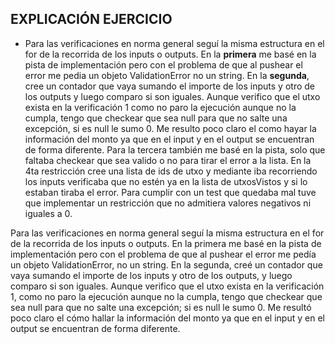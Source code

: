 ## EXPLICACIÓN EJERCICIO
    
- Para las verificaciones en norma general seguí la misma estructura en el for de la recorrida de los inputs o outputs. En la **primera** me basé en la pista de implementación pero con el problema de que al pushear el error me pedia un objeto ValidationError no un string. En la **segunda**, cree un contador que vaya sumando el importe de los inputs y otro de los outputs y luego comparo si son iguales. Aunque verifico que el utxo exista en la verificación 1 como no paro la ejecución aunque no la cumpla, tengo que checkear que sea null para que no salte una excepción, si es null le sumo 0. Me resulto poco claro el como hayar la información del monto ya que en el input y en el output se encuentran de forma diferente. Para la tercera también me basé en la pista, solo que faltaba checkear que sea valido o no para tirar el error a la lista. 
En la 4ta restricción cree una lista de ids de utxo y mediante iba recorriendo los inputs verificaba que no estén ya en la lista de utxosVistos y si lo estaban tiraba el error.
Para cumplir con un test que quedaba mal tuve que implementar un restricción que no admitiera valores negativos ni iguales a 0.


Para las verificaciones en norma general seguí la misma estructura en el for de la recorrida de los inputs o outputs. En la primera me basé en la pista de implementación pero con el problema de que al pushear el error me pedía un objeto ValidationError, no un string. En la segunda, creé un contador que vaya sumando el importe de los inputs y otro de los outputs, y luego comparo si son iguales. Aunque verifico que el utxo exista en la verificación 1, como no paro la ejecución aunque no la cumpla, tengo que checkear que sea null para que no salte una excepción; si es null le sumo 0. Me resultó poco claro el cómo hallar la información del monto ya que en el input y en el output se encuentran de forma diferente.    
